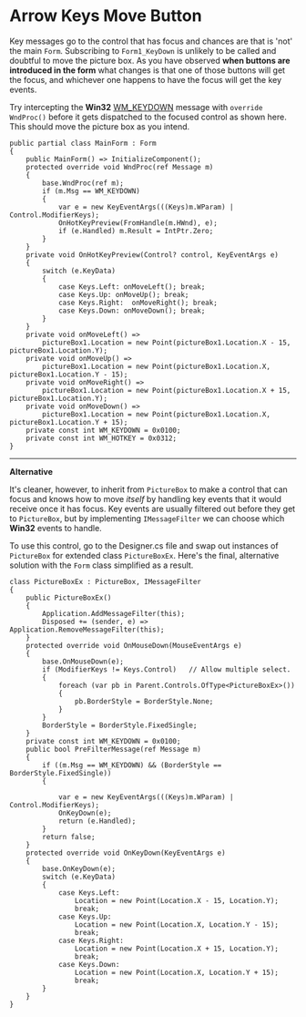 # Arrow Keys Move Button

Key messages go to the control that has focus and chances are that is 'not' the main `Form`. Subscribing to `Form1_KeyDown` is unlikely to be called and doubtful to move the picture box. As you have observed **when buttons are introduced in the form** what changes is that one of those buttons will get the focus, and whichever one happens to have the focus will get the key events.

Try intercepting the **Win32** [WM_KEYDOWN](https://learn.microsoft.com/en-us/windows/win32/inputdev/wm-keydown) message with `override WndProc()` before it gets dispatched to the focused control as shown here. This should move the picture box as you intend.

```
public partial class MainForm : Form
{
    public MainForm() => InitializeComponent();
    protected override void WndProc(ref Message m)
    {
        base.WndProc(ref m);
        if (m.Msg == WM_KEYDOWN)
        {
            var e = new KeyEventArgs(((Keys)m.WParam) | Control.ModifierKeys);
            OnHotKeyPreview(FromHandle(m.HWnd), e);
            if (e.Handled) m.Result = IntPtr.Zero;
        }
    }
    private void OnHotKeyPreview(Control? control, KeyEventArgs e)
    {
        switch (e.KeyData)
        {
            case Keys.Left: onMoveLeft(); break;
            case Keys.Up: onMoveUp(); break;
            case Keys.Right:  onMoveRight(); break;
            case Keys.Down: onMoveDown(); break;
        }
    }
    private void onMoveLeft() =>
        pictureBox1.Location = new Point(pictureBox1.Location.X - 15, pictureBox1.Location.Y);
    private void onMoveUp() => 
        pictureBox1.Location = new Point(pictureBox1.Location.X, pictureBox1.Location.Y - 15);
    private void onMoveRight() =>
        pictureBox1.Location = new Point(pictureBox1.Location.X + 15,  pictureBox1.Location.Y);
    private void onMoveDown() =>
        pictureBox1.Location = new Point(pictureBox1.Location.X, pictureBox1.Location.Y + 15);
    private const int WM_KEYDOWN = 0x0100;
    private const int WM_HOTKEY = 0x0312;
}
```
___
**Alternative**

It's cleaner, however, to inherit from `PictureBox` to make a control that can focus and knows how to move _itself_ by handling key events that it would receive once it has focus. Key events are usually filtered out before they get to `PictureBox`, but by implementing `IMessageFilter` we can choose which **Win32** events to handle. 

To use this control, go to the Designer.cs file and swap out instances of `PictureBox` for extended class `PictureBoxEx`. Here's the final, alternative solution with the `Form` class simplified as a result.

```
class PictureBoxEx : PictureBox, IMessageFilter
{
    public PictureBoxEx()
    {
        Application.AddMessageFilter(this);
        Disposed += (sender, e) => Application.RemoveMessageFilter(this);
    }
    protected override void OnMouseDown(MouseEventArgs e)
    {
        base.OnMouseDown(e);
        if (ModifierKeys != Keys.Control)   // Allow multiple select.
        {
            foreach (var pb in Parent.Controls.OfType<PictureBoxEx>())
            {
                pb.BorderStyle = BorderStyle.None;
            }
        }
        BorderStyle = BorderStyle.FixedSingle;
    }
    private const int WM_KEYDOWN = 0x0100;
    public bool PreFilterMessage(ref Message m)
    {
        if ((m.Msg == WM_KEYDOWN) && (BorderStyle == BorderStyle.FixedSingle))
        {

            var e = new KeyEventArgs(((Keys)m.WParam) | Control.ModifierKeys);
            OnKeyDown(e);
            return (e.Handled);
        }
        return false;
    }
    protected override void OnKeyDown(KeyEventArgs e)
    {
        base.OnKeyDown(e);
        switch (e.KeyData)
        {
            case Keys.Left:
                Location = new Point(Location.X - 15, Location.Y);
                break;
            case Keys.Up:
                Location = new Point(Location.X, Location.Y - 15);
                break;
            case Keys.Right:
                Location = new Point(Location.X + 15, Location.Y);
                break;
            case Keys.Down:
                Location = new Point(Location.X, Location.Y + 15);
                break;
        }
    }
}
```


